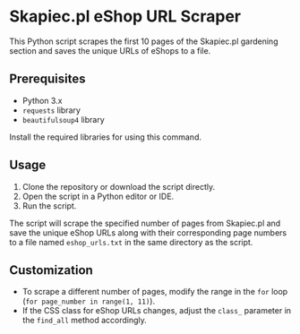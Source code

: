 Skapiec.pl eShop URL Scraper
=============================

This Python script scrapes the first 10 pages of the Skapiec.pl gardening section and saves the unique URLs of eShops to a file.

Prerequisites
-------------

- Python 3.x
- `requests` library
- `beautifulsoup4` library

Install the required libraries for using this command.

Usage
-----

1. Clone the repository or download the script directly.
2. Open the script in a Python editor or IDE.
3. Run the script.

The script will scrape the specified number of pages from Skapiec.pl and save the unique eShop URLs along with their corresponding page numbers to a file named `eshop_urls.txt` in the same directory as the script.

Customization
-------------

- To scrape a different number of pages, modify the range in the `for` loop (`for page_number in range(1, 11)`).
- If the CSS class for eShop URLs changes, adjust the `class_` parameter in the `find_all` method accordingly.


